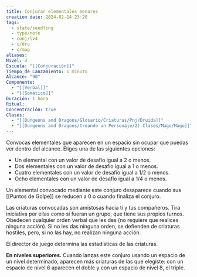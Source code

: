 ```yaml
---
title: Conjurar elementales menores
creation date: 2024-02-14 23:20
tags:
  - state/seedling
  - type/note
  - conj/lv4
  - c/dru
  - c/mag
aliases: 
Nivel: 4
Escuela: "[[Conjuración]]"
Tiempo_de_Lanzamiento: 1 minuto
Alcance: "90"
Componente:
  - "[[Verbal]]"
  - "[[Somático]]"
Duración: 1 hora
Ritual: 
Concentración: true
Clases:
  - "[[Dungeons and Dragons/Glosario/Criaturas/Pnj/Druida]]"
  - "[[Dungeons and Dragons/Creando un Personaje/2) Clases/Mago/Mago]]"
---
```

Convocas elementales que aparecen en un espacio sin ocupar que puedas ver dentro del alcance. Eliges una de las siguientes opciones:

- Un elemental con un valor de desafío igual a 2 o menos.
- Dos elementales con un valor de desafío igual a 1 o menos.
- Cuatro elementales con un valor de desafío igual a 1/2 o menos.
- Ocho elementales con un valor de desafío igual a 1/4 o menos.

Un elemental convocado mediante este conjuro desaparece cuando sus [[Puntos de Golpe]] se reducen a 0 o cuando finaliza el conjuro.

Las criaturas convocadas son amistosas hacia ti y tus compañeros. Tira iniciativa por ellas como si fueran un grupo, que tiene sus propios turnos. Obedecen cualquier orden verbal que les des (no requiere que realices ninguna acción). Si no les das ninguna orden, se defienden de criaturas hostiles, pero, si no las hay, no realizan ninguna acción.

El director de juego determina las estadísticas de las criaturas.

**En niveles superiores.** Cuando lanzas este conjuro usando un espacio de un nivel determinado, aparecen más criaturas de las que elegiste: con un espacio de nivel 6 aparecen el doble y con un espacio de nivel 8, el triple.